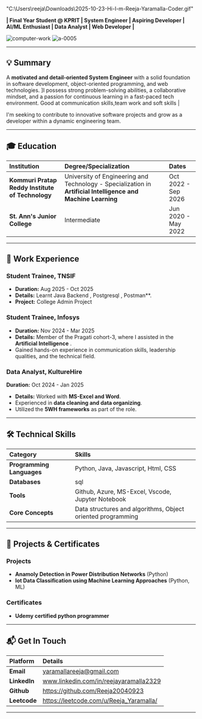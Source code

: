 "C:\Users\reeja\Downloads\2025-10-23-Hi-I-m-Reeja-Yaramalla-Coder.gif"  
                                                                                                                  
**| Final Year Student @ KPRIT | System Engineer | Aspiring Developer | AI/ML Enthusiast | Data Analyst | Web Developer |** 

 ![computer-work](https://github.com/user-attachments/assets/de9e8835-1701-4736-90fa-6642e894965c)     ![a-0005](https://github.com/user-attachments/assets/e812d76b-f041-49c6-ab0d-f7fe637a2eb8)
    
 




---

## 💡 Summary

A **motivated and detail-oriented System Engineer** with a solid foundation in software development, object-oriented programming, and web technologies. ]I possess strong problem-solving abilities, a collaborative mindset, and a passion for continuous learning in a fast-paced tech environment. Good at communication skills,team work and soft skills |

I'm seeking to contribute to innovative software projects and grow as a developer within a dynamic engineering team.

---

## 🎓 Education

| Institution | Degree/Specialization | Dates |
| :--- | :--- | :--- |
| **Kommuri Pratap Reddy Institute of Technology**  | University of Engineering and Technology - Specialization in **Artificial Intelligence and Machine Learning**  | Oct 2022 - Sep 2026  |
| **St. Ann's Junior College**  | Intermediate  | Jun 2020 - May 2022 |

---

## 💼 Work Experience
### **Student Trainee, TNSIF**
* **Duration:** Aug 2025 - Oct 2025
* **Details:** Learnt Java Backend , Postgresql , Postman**.
* **Project:** College Admin Project
  
### **Student Trainee, Infosys** 
* **Duration:** Nov 2024 - Mar 2025 
* **Details:** Member of the Pragati cohort-3, where I assisted in the **Artificial Intelligence** .
* Gained hands-on experience in communication skills, leadership qualities, and the technical field.

### **Data Analyst, KultureHire** 
**Duration:** Oct 2024 - Jan 2025 
* **Details:** Worked with **MS-Excel and Word**.
* Experienced in **data cleaning and data organizing**.
* Utilized the **5WH frameworks** as part of the role.

---

## 🛠️ Technical Skills

| Category | Skills |
| :--- | :--- |
| **Programming Languages** | Python, Java, Javascript, Html, CSS  |
| **Databases** | sql  |
| **Tools** | Github, Azure, MS-Excel, Vscode, Jupyter Notebook  |
| **Core Concepts** | Data structures and algorithms, Object oriented programming  |


---

## 📂 Projects & Certificates

### **Projects**
* **Anamoly Detection in Power Distribution Networks** (Python) 
* **Iot Data Classification using Machine Learning Approaches** (Python, ML) 


### **Certificates**
* **Udemy certified python programmer** 

---

## 📬 Get In Touch

| Platform | Details |
| :--- | :--- |
| **Email** | yaramallareeja@gmail.com |
| **LinkedIn** | www.linkedin.com/in/reejayaramalla2329  |
| **Github** | https://github.com/Reeja20040923   |
| **Leetcode** | https://leetcode.com/u/Reeja_Yaramalla/  |



---


